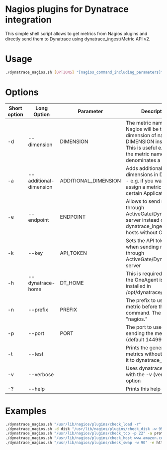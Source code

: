 # Nagios plugins for Dynatrace integration

This simple shell script allows to get metrics from Nagios plugins and directly send them to Dynatrace using dynatrace_ingest/Metric API v2.
# Usage
```bash
./dynatrace_nagios.sh [OPTIONS] "[nagios_command_including_parameters]"
``` 

# Options
Short option | Long Option | Parameter | Description
------------ | ----------- | --------- | -----------
-d | --dimension | DIMENSION  | The metric name from Nagios will be treated as dimension of name DIMENSION instead. This is useful e.g. when the metric name denominates a disk etc.
-a | --additional-dimension | ADDITIONAL_DIMENSION | Adds additional static dimensions in Dynatrace - e.g. if you want to assign a metric to a certain Application.
-e | --endpoint | ENDPOINT | Allows to send metrics through ActiveGate/Dynatrace server instead of dynatrace_ingest for hosts without OneAgent
-k | --key | API_TOKEN | Sets the API token to use when sending metrics through ActiveGate/Dynatrace server
-h | --dynatrace-home | DT_HOME | This is required to set if the OneAgent is not installed in /opt/dynatrace/oneagent
-n | --prefix | PREFIX | The prefix to use for this metric before the command. The default is "nagios."
-p | --port | PORT | The port to use for sending the metrics (default 14499)
-t | --test | | Prints the generated metrics without sending it to dynatrace_ingest
-v | --verbose | | Uses dynatrace_ingest with the -v (verbose) option
-? | --help | | Prints this help page
        
        
# Examples

```bash
./dynatrace_nagios.sh "/usr/lib/nagios/plugins/check_load -r"
./dynatrace_nagios.sh -d disk "/usr/lib/nagios/plugins/check_disk -w 95 -c 98"
./dynatrace_nagios.sh "/usr/lib/nagios/plugins/check_tcp -p 22" -a protocol=ssh -v
./dynatrace_nagios.sh "/usr/lib/nagios/plugins/check_host www.amazon.com" -a dt.entity.application=APPLICATION-073FCAFAFDEAAC57 --test
./dynatrace_nagios.sh "/usr/lib/nagios/plugins/check_swap -w 90" -e https://xxxxxxxx.live.dynatrace.com/api/v2/metrics/ingest -k xxxxxxxxxxxxxxx
```
